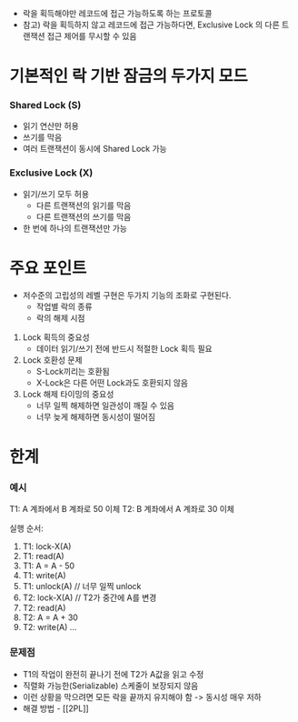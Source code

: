 - 락을 획득해야만 레코드에 접근 가능하도록 하는 프로토콜
- 참고) 락을 획득하지 않고 레코드에 접근 가능하다면, Exclusive Lock 의 다른 트랜잭션 접근 제어를 무시할 수 있음
# 기본적인 락 기반 잠금의 두가지 모드
### Shared Lock (S)
- 읽기 연산만 허용
- 쓰기를 막음
- 여러 트랜잭션이 동시에 Shared Lock 가능 
### Exclusive Lock (X)
- 읽기/쓰기 모두 허용
	- 다른 트랜잭션의 읽기를 막음
	- 다른 트랜잭션의 쓰기를 막음
- 한 번에 하나의 트랜잭션만 가능

# 주요 포인트 
- 저수준의 고립성의 레벨 구현은 두가지 기능의 조화로 구현된다.
    - 작업별 락의 종류
    - 락의 해제 시점
1. Lock 획득의 중요성
	- 데이터 읽기/쓰기 전에 반드시 적절한 Lock 획득 필요
2. Lock 호환성 문제
	- S-Lock끼리는 호환됨
	- X-Lock은 다른 어떤 Lock과도 호환되지 않음
3. Lock 해제 타이밍의 중요성
	- 너무 일찍 해제하면 일관성이 깨질 수 있음
	- 너무 늦게 해제하면 동시성이 떨어짐


# 한계
### 예시
T1: A 계좌에서 B 계좌로 50 이체
T2: B 계좌에서 A 계좌로 30 이체

실행 순서:
1. T1: lock-X(A)
2. T1: read(A)
3. T1: A = A - 50
4. T1: write(A) 
5. T1: unlock(A)      // 너무 일찍 unlock
6. T2: lock-X(A)      // T2가 중간에 A를 변경
7. T2: read(A)        
8. T2: A = A + 30
9. T2: write(A)
...

### 문제점 
- T1의 작업이 완전히 끝나기 전에 T2가 A값을 읽고 수정
- 직렬화 가능한(Serializable) 스케줄이 보장되지 않음
- 이런 상황을 막으려면 모든 락을 끝까지 유지해야 함 -> 동시성 매우 저하
- 해결 방법 - [[2PL]]